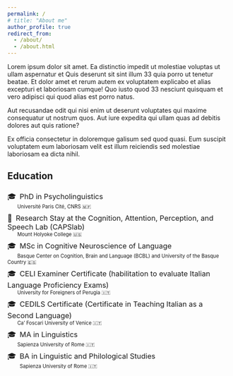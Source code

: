 ```yaml
---
permalink: /
# title: "About me"
author_profile: true
redirect_from: 
  - /about/
  - /about.html
---
```


Lorem ipsum dolor sit amet. Ea distinctio impedit ut molestiae voluptas ut ullam aspernatur et Quis deserunt sit sint illum 33 quia porro ut tenetur beatae. Et dolor amet et rerum autem ex voluptatem explicabo et alias excepturi et laboriosam cumque! Quo iusto quod 33 nesciunt quisquam et vero adipisci qui quod alias est porro natus.

Aut recusandae odit qui nisi enim ut deserunt voluptates qui maxime consequatur ut nostrum quos. Aut iure expedita qui ullam quas ad debitis dolores aut quis ratione?

Ex officia consectetur in doloremque galisum sed quod quasi. Eum suscipit voluptatem eum laboriosam velit est illum reiciendis sed molestiae laboriosam ea dicta nihil.

<!-- Reseach interests
------
<ul class="fa-ul">
  <li>
    <span class="fa-li">📖</span>
    Prosody
  </li>
  <li>
    <span class="fa-li">📖</span>
    Sentence Processing
  </li>
  <li>
    <span class="fa-li">📖</span>
    First and Second Language Acquisition
  </li>
  <li>
    <span class="fa-li">📖</span>
    Multilingualism 
  </li>
  <li>
    <span class="fa-li">📖</span>
    Psycholinguistics and Cognitive Neuroscience of Language
    # , Usage-Based Approaches to linguistic issues
  </li>
  <li>
    <span class="fa-li">📖</span>
    Open Science, Data Analysis, and Data Visualization
  </li>
</ul> -->

<!-- Prosody, Speech Processing, Sentence Processing, Language Acquisition and Multilingualism 
Psycholinguistics and Cognitive Neuroscience of Language, Usage-Based Approaches to linguistic issues
Open Science, Data Analysis, and Data Visualization -->

<!-- Prosody
Sentence processing
First and second language acquisition
Multilingualism 
Psycholinguistics and cognitive neuroscience of language  -->

Education
------
<div><h3 class="archive__item-title" style="font-weight: normal; text-decoration: none; margin-bottom: 0em;"><span style="margin-right: 0.5em;">🎓</span>PhD in Psycholinguistics</h3>
  <p class="page__meta" style = "margin-top: 0em; margin-bottom: 0.5em;" >
    <span style="margin-left: 2em; font-size:0.8em;">Université Paris Cité, CNRS 🇲🇫</span></p></div>

<div><h3 class="archive__item-title" style="font-weight: normal; text-decoration: none; margin-bottom: 0em; margin-top: 0.5em;"><span style="margin-right: 0.5em;">📍</span>Research Stay at the Cognition, Attention, Perception, and Speech Lab (CAPSlab)</h3>
  <p class="page__meta" style = "margin-top: 0em; margin-bottom: 0.5em;" >
    <span style="margin-left: 2em; font-size:0.8em;">Mount Holyoke College 🇺🇸</span></p></div>

<div><h3 class="archive__item-title" style="font-weight: normal; text-decoration: none; margin-bottom: 0em; margin-top: 0.5em;"><span style="margin-right: 0.5em;">🎓</span>MSc in Cognitive Neuroscience of Language</h3>
  <p class="page__meta" style = "margin-top: 0em; margin-bottom: 0.5em;" >
    <span style="margin-left: 2em; font-size:0.8em;">Basque Center on Cognition, Brain and Language (BCBL) and University of the Basque Country󠁥 🇪🇸</span></p></div>

<div><h3 class="archive__item-title" style="font-weight: normal; text-decoration: none; margin-bottom: 0em; margin-top: 0.5em;"><span style="margin-right: 0.5em;">🎓</span>CELI Examiner Certificate (habilitation to evaluate Italian Language Proficiency Exams)</h3>
  <p class="page__meta" style = "margin-top: 0em; margin-bottom: 0.5em;" >
    <span style="margin-left: 2em; font-size:0.8em;">University for Foreigners of Perugia 🇮🇹</span></p></div>

<div><h3 class="archive__item-title" style="font-weight: normal; text-decoration: none; margin-bottom: 0em; margin-top: 0.5em;"><span style="margin-right: 0.5em;">🎓</span>CEDILS Certificate (Certificate in Teaching Italian as a Second Language)</h3>
  <p class="page__meta" style = "margin-top: 0em; margin-bottom: 0.5em;" >
    <span style="margin-left: 2em; font-size:0.8em;">Ca’ Foscari University of Venice 🇮🇹</span></p></div>

<div><h3 class="archive__item-title" style="font-weight: normal; text-decoration: none; margin-bottom: 0em; margin-top: 0.5em;"><span style="margin-right: 0.5em;">🎓</span>MA in Linguistics</h3>
  <p class="page__meta" style = "margin-top: 0em; margin-bottom: 0.5em;" >
    <span style="margin-left: 2em; font-size:0.8em;">Sapienza University of Rome 🇮🇹</span></p></div>

<div><h3 class="archive__item-title" style="font-weight: normal; text-decoration: none; margin-bottom: 0em; margin-top: 0.5em;"><span style="margin-right: 0.5em;">🎓</span>BA in Linguistic and Philological Studies</h3>
  <p class="page__meta" style = "margin-top: 0em; margin-bottom: 0.5em;" >
    <span style="margin-left: 2.5em; font-size:0.8em;">Sapienza University of Rome 🇮🇹</span></p></div>

<!-- # News -->
